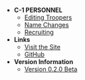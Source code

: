 <!-- docs/c1/_sidebar.md -->
- **C-1 PERSONNEL**
    - [Editing Troopers](c1/editing-troopers)
    - [Name Changes](c1/name-changes)
    - [Recruiting](c1/recruiting)
- **Links**
    - [Visit the Site](https://s4.501stlegion-a3.com/)
    - [GitHub](https://github.com/501stLegionA3/FiveOhFirstDataCore)
- **Version Information**
    - [Version 0.2.0 Beta](https://github.com/501stLegionA3/FiveOhFirstDataCore/releases/tag/v0.2.0-beta)